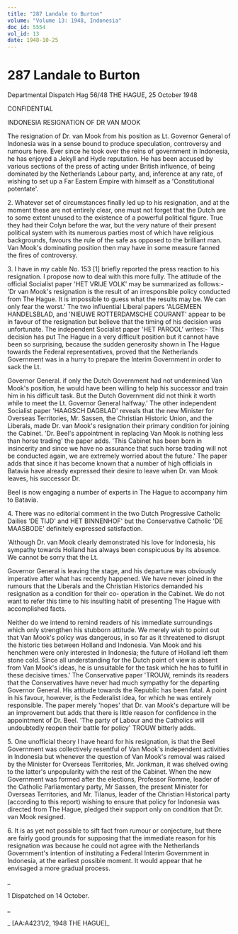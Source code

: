 ```yaml
---
title: "287 Landale to Burton"
volume: "Volume 13: 1948, Indonesia"
doc_id: 5554
vol_id: 13
date: 1948-10-25
---
```


# 287 Landale to Burton

Departmental Dispatch Hag 56/48 THE HAGUE, 25 October 1948

CONFIDENTIAL

INDONESIA RESIGNATION OF DR VAN MOOK

The resignation of Dr. van Mook from his position as Lt. Governor General of Indonesia was in a sense bound to produce speculation, controversy and rumours here. Ever since he took over the reins of government in Indonesia, he has enjoyed a Jekyll and Hyde reputation. He has been accused by various sections of the press of acting under British influence, of being dominated by the Netherlands Labour party, and, inference at any rate, of wishing to set up a Far Eastern Empire with himself as a 'Constitutional potentate'.

2\. Whatever set of circumstances finally led up to his resignation, and at the moment these are not entirely clear, one must not forget that the Dutch are to some extent unused to the existence of a powerful political figure. True they had their Colyn before the war, but the very nature of their present political system with its numerous parties most of which have religious backgrounds, favours the rule of the safe as opposed to the brilliant man. Van Mook's dominating position then may have in some measure fanned the fires of controversy.

3\. I have in my cable No. 153 [1] briefly reported the press reaction to his resignation. I propose now to deal with this more fully. The attitude of the official Socialist paper 'HET VRIJE VOLK' may be summarized as follows:- 'Dr van Mook's resignation is the result of an irresponsible policy conducted from The Hague. It is impossible to guess what the results may be. We can only fear the worst.' The two influential Liberal papers 'ALGEMEEN HANDELSBLAD, and 'NIEUWE ROTTERDAMSCHE COURANT' appear to be in favour of the resignation but believe that the timing of his decision was unfortunate. The independent Socialist paper 'HET PAROOL' writes:- 'This decision has put The Hague in a very difficult position but it cannot have been so surprising, because the sudden generosity shown in The Hague towards the Federal representatives, proved that the Netherlands Government was in a hurry to prepare the Interim Government in order to sack the Lt.

Governor General. if only the Dutch Government had not undermined Van Mook's position, he would have been willing to help his successor and train him in his difficult task. But the Dutch Government did not think it worth while to meet the Lt. Governor General halfway.' The other independent Socialist paper 'HAAGSCH DAGBLAD' reveals that the new Minister for Overseas Territories, Mr. Sassen, the Christian Historic Union, and the Liberals, made Dr. van Mook's resignation their primary condition for joining the Cabinet. 'Dr. Beel's appointment in replacing Van Mook is nothing less than horse trading' the paper adds. 'This Cabinet has been born in insincerity and since we have no assurance that such horse trading will not be conducted again, we are extremely worried about the future.' The paper adds that since it has become known that a number of high officials in Batavia have already expressed their desire to leave when Dr. van Mook leaves, his successor Dr.

Beel is now engaging a number of experts in The Hague to accompany him to Batavia.

4\. There was no editorial comment in the two Dutch Progressive Catholic Dailies 'DE TIJD' and HET BINNENHOF' but the Conservative Catholic 'DE MAASBODE' definitely expressed satisfaction.

'Although Dr. van Mook clearly demonstrated his love for Indonesia, his sympathy towards Holland has always been conspicuous by its absence. We cannot be sorry that the Lt.

Governor General is leaving the stage, and his departure was obviously imperative after what has recently happened. We have never joined in the rumours that the Liberals and the Christian Historics demanded his resignation as a condition for their co- operation in the Cabinet. We do not want to refer this time to his insulting habit of presenting The Hague with accomplished facts.

Neither do we intend to remind readers of his immediate surroundings which only strengthen his stubborn attitude. We merely wish to point out that Van Mook's policy was dangerous, in so far as it threatened to disrupt the historic ties between Holland and Indonesia. Van Mook and his henchmen were only interested in Indonesia; the future of Holland left them stone cold. Since all understanding for the Dutch point of view is absent from Van Mook's ideas, he is unsuitable for the task which he has to fulfil in these decisive times.' The Conservative paper 'TROUW, reminds its readers that the Conservatives have never had much sympathy for the departing Governor General. His attitude towards the Republic has been fatal. A point in his favour, however, is the Federalist idea, for which he was entirely responsible. The paper merely 'hopes' that Dr. van Mook's departure will be an improvement but adds that there is little reason for confidence in the appointment of Dr. Beel. 'The party of Labour and the Catholics will undoubtedly reopen their battle for policy' TROUW bitterly adds.

5\. One unofficial theory I have heard for his resignation, is that the Beel Government was collectively resentful of Van Mook's independent activities in Indonesia but whenever the question of Van Mook's removal was raised by the Minister for Overseas Territories, Mr. Jonkman, it was shelved owing to the latter's unpopularity with the rest of the Cabinet. When the new Government was formed after the elections, Professor Romme, leader of the Catholic Parliamentary party, Mr Sassen, the present Minister for Overseas Territories, and Mr. Tilanus, leader of the Christian Historical party (according to this report) wishing to ensure that policy for Indonesia was directed from The Hague, pledged their support only on condition that Dr. van Mook resigned.

6\. It is as yet not possible to sift fact from rumour or conjecture, but there are fairly good grounds for supposing that the immediate reason for his resignation was because he could not agree with the Netherlands Government's intention of instituting a Federal Interim Government in Indonesia, at the earliest possible moment. It would appear that he envisaged a more gradual process.

_

1 Dispatched on 14 October.

_

_ [AA:A4231/2, 1948 THE HAGUE]_
